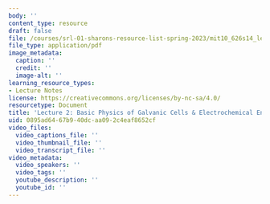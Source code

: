 ```yaml
---
body: ''
content_type: resource
draft: false
file: /courses/srl-01-sharons-resource-list-spring-2023/mit10_626s14_lec2.pdf
file_type: application/pdf
image_metadata:
  caption: ''
  credit: ''
  image-alt: ''
learning_resource_types:
- Lecture Notes
license: https://creativecommons.org/licenses/by-nc-sa/4.0/
resourcetype: Document
title: 'Lecture 2: Basic Physics of Galvanic Cells & Electrochemical Energy Conversion'
uid: 0895ad64-67b9-40dc-aa09-2c4eaf8652cf
video_files:
  video_captions_file: ''
  video_thumbnail_file: ''
  video_transcript_file: ''
video_metadata:
  video_speakers: ''
  video_tags: ''
  youtube_description: ''
  youtube_id: ''
---
```

